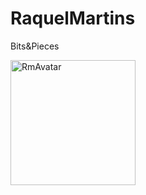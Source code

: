 # RaquelMartins
Bits&amp;Pieces

<img src="https://github.com/saramchq/saramchq/raw/main/assets/char.png](https://github.com/RmGarden/assets/blob/main/rm_agit1.png" alt="RmAvatar" width="200"/>
